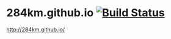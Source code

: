 # 284km.github.io [![Build Status](https://travis-ci.org/284km/284km.github.io.png?branch=source)](https://travis-ci.org/284km/284km.github.io)
http://284km.github.io/




